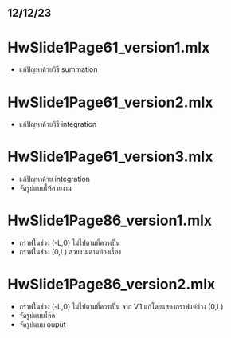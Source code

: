 12/12/23
-------
# HwSlide1Page61_version1.mlx
- แก้ปัญหาด้วยวิธี summation

# HwSlide1Page61_version2.mlx
- แก้ปัญหาด้วยวิธี integration  

# HwSlide1Page61_version3.mlx
- แก้ปัญหาด้วย integration
- จัดรูปแบบให้สวยงาม


# HwSlide1Page86_version1.mlx
- กราฟในช่วง (-L,0) ไม่ไปตามที่ควรเป็น
- กราฟในช่วง (0,L) สวยงามตามท้องเรื่อง

# HwSlide1Page86_version2.mlx
- กราฟในช่วง (-L,0) ไม่ไปตามที่ควรเป็น จาก V.1 แก้โดยแสดงกราฟแค่ช่วง (0,L)
- จัดรูปแบบโค๊ด
- จัดรูปแบบ ouput
